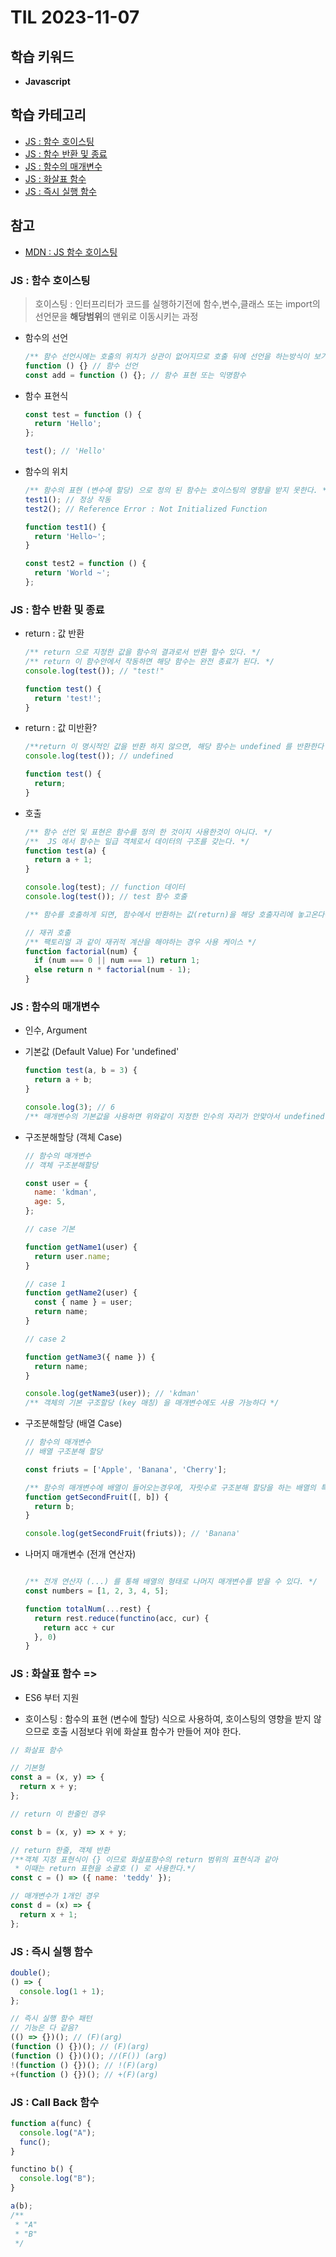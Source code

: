 # TIL 2023-11-07

## 학습 키워드

- **Javascript**

## 학습 카테고리

- [JS : 함수 호이스팅](#js--함수-호이스팅)
- [JS : 함수 반환 및 종료](#js--함수-반환-및-종료)
- [JS : 함수의 매개변수](#js--함수의-매개변수)
- [JS : 화살표 함수](#js--화살표-함수)
- [JS : 즉시 실행 함수](#js--즉시-실행-함수)

## 참고

- [MDN : JS 함수 호이스팅](https://developer.mozilla.org/ko/docs/Glossary/Hoisting)

### JS : 함수 호이스팅

> 호이스팅 : 인터프리터가 코드를 실행하기전에 함수,변수,클래스 또는 import의 선언문을 **해당범위**의 맨위로 이동시키는 과정

- 함수의 선언

  ```js
  /** 함수 선언시에는 호출의 위치가 상관이 없어지므로 호출 뒤에 선언을 하는방식이 보기 편하다 */
  function () {} // 함수 선언
  const add = function () {}; // 함수 표현 또는 익명함수
  ```

- 함수 표현식

  ```js
  const test = function () {
    return 'Hello';
  };

  test(); // 'Hello'
  ```

- 함수의 위치

  ```js
  /** 함수의 표현 (변수에 할당) 으로 정의 된 함수는 호이스팅의 영향을 받지 못한다. */
  test1(); // 정상 작동
  test2(); // Reference Error : Not Initialized Function

  function test1() {
    return 'Hello~';
  }

  const test2 = function () {
    return 'World ~';
  };
  ```

### JS : 함수 반환 및 종료

- return : 값 반환

  ```js
  /** return 으로 지정한 값을 함수의 결과로서 반환 할수 있다. */
  /** return 이 함수안에서 작동하면 해당 함수는 완전 종료가 된다. */
  console.log(test()); // "test!"

  function test() {
    return 'test!';
  }
  ```

- return : 값 미반환?

  ```js
  /**return 이 명시적인 값을 반환 하지 않으면, 해당 함수는 undefined 를 반환한다 */
  console.log(test()); // undefined

  function test() {
    return;
  }
  ```

- 호출

  ```js
  /** 함수 선언 및 표현은 함수를 정의 한 것이지 사용한것이 아니다. */
  /**  JS 에서 함수는 일급 객체로서 데이터의 구조를 갖는다. */
  function test(a) {
    return a + 1;
  }

  console.log(test); // function 데이터
  console.log(test()); // test 함수 호출

  /** 함수를 호출하게 되면, 함수에서 반환하는 값(return)을 해당 호출자리에 놓고온다는 느낌쓰 */

  // 재귀 호출
  /** 팩토리얼 과 같이 재귀적 계산을 해야하는 경우 사용 케이스 */
  function factorial(num) {
    if (num === 0 || num === 1) return 1;
    else return n * factorial(num - 1);
  }
  ```

### JS : 함수의 매개변수

- 인수, Argument
- 기본값 (Default Value) For 'undefined'

  ```js
  function test(a, b = 3) {
    return a + b;
  }

  console.log(3); // 6
  /** 매개변수의 기본값을 사용하면 위와같이 지정한 인수의 자리가 안맞아서 undefined 가 test(b)에 할당되는데 이때 기본값을 지정해놓으면, undefined 할당 시 , 기본값을 사용 한다. */
  ```

- 구조분해할당 (객체 Case)

  ```js
  // 함수의 매개변수
  // 객체 구조분해할당

  const user = {
    name: 'kdman',
    age: 5,
  };

  // case 기본

  function getName1(user) {
    return user.name;
  }

  // case 1
  function getName2(user) {
    const { name } = user;
    return name;
  }

  // case 2

  function getName3({ name }) {
    return name;
  }

  console.log(getName3(user)); // 'kdman'
  /** 객체의 기본 구조할당 (key 매칭) 을 매개변수에도 사용 가능하다 */
  ```

- 구조분해할당 (배열 Case)

  ```js
  // 함수의 매개변수
  // 배열 구조분해 할당

  const friuts = ['Apple', 'Banana', 'Cherry'];

  /** 함수의 매개변수에 배열이 들어오는경우에, 자릿수로 구조분해 할당을 하는 배열의 특성을 이용가능 */
  function getSecondFruit([, b]) {
    return b;
  }

  console.log(getSecondFruit(friuts)); // 'Banana'
  ```

- 나머지 매개변수 (전개 연산자)

  ```js

  /** 전개 연산자 (...) 를 통해 배열의 형태로 나머지 매개변수를 받을 수 있다. */
  const numbers = [1, 2, 3, 4, 5];

  function totalNum(...rest) {
    return rest.reduce(functino(acc, cur) {
      return acc + cur
    }, 0)
  }
  ```

### JS : 화살표 함수 =>

- ES6 부터 지원

- 호이스팅 : 함수의 표현 (변수에 할당) 식으로 사용하여, 호이스팅의 영향을 받지 않으므로 호출 시점보다 위에 화살표 함수가 만들어 져야 한다.

```js
// 화살표 함수

// 기본형
const a = (x, y) => {
  return x + y;
};

// return 이 한줄인 경우

const b = (x, y) => x + y;

// return 한줄, 객체 반환
/**객체 지정 표현식이 {} 이므로 화살표함수의 return 범위의 표현식과 같아
 * 이때는 return 표현을 소괄호 () 로 사용한다.*/
const c = () => ({ name: 'teddy' });

// 매개변수가 1개인 경우
const d = (x) => {
  return x + 1;
};
```

### JS : 즉시 실행 함수

```js
double();
() => {
  console.log(1 + 1);
};

// 즉시 실행 함수 패턴
// 기능은 다 같음?
(() => {})(); // (F)(arg)
(function () {})(); // (F)(arg)
(function () {})()(); //(F()) (arg)
!(function () {})(); // !(F)(arg)
+(function () {})(); // +(F)(arg)
```

### JS : Call Back 함수

```js
function a(func) {
  console.log("A");
  func();
}

functino b() {
  console.log("B");
}

a(b);
/**
 * "A"
 * "B"
 */
```
